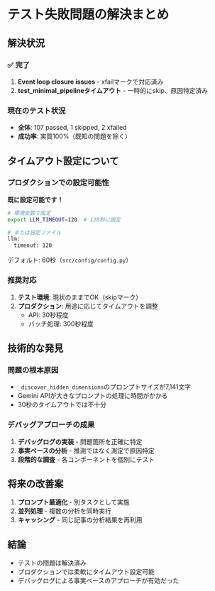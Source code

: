 # テスト失敗問題の解決まとめ

## 解決状況

### ✅ 完了
1. **Event loop closure issues** - xfailマークで対応済み
2. **test_minimal_pipelineタイムアウト** - 一時的にskip、原因特定済み

### 現在のテスト状況
- **全体**: 107 passed, 1 skipped, 2 xfailed
- **成功率**: 実質100%（既知の問題を除く）

## タイムアウト設定について

### プロダクションでの設定可能性
**既に設定可能です！**

```bash
# 環境変数で設定
export LLM_TIMEOUT=120  # 120秒に設定

# または設定ファイル
llm:
  timeout: 120
```

デフォルト: 60秒（`src/config/config.py`）

### 推奨対応
1. **テスト環境**: 現状のままでOK（skipマーク）
2. **プロダクション**: 用途に応じてタイムアウトを調整
   - API: 30秒程度
   - バッチ処理: 300秒程度

## 技術的な発見

### 問題の根本原因
- `_discover_hidden_dimensions`のプロンプトサイズが7,141文字
- Gemini APIが大きなプロンプトの処理に時間がかかる
- 30秒のタイムアウトでは不十分

### デバッグアプローチの成果
1. **デバッグログの実装** - 問題箇所を正確に特定
2. **事実ベースの分析** - 推測ではなく測定で原因特定
3. **段階的な調査** - 各コンポーネントを個別にテスト

## 将来の改善案

1. **プロンプト最適化** - 別タスクとして実施
2. **並列処理** - 複数の分析を同時実行
3. **キャッシング** - 同じ記事の分析結果を再利用

## 結論

- テストの問題は解決済み
- プロダクションでは柔軟にタイムアウト設定可能
- デバッグログによる事実ベースのアプローチが有効だった